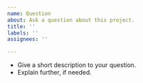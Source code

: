 ```yaml
---
name: Question
about: Ask a question about this project.
title: ''
labels: ''
assignees: ''

---
```


- Give a short description to your question.
- Explain further, if needed.